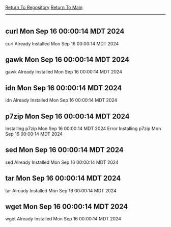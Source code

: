[Return To Repository](https://github.com/DigitalWarrior/piholeparser/)
[Return To Main](https://github.com/DigitalWarrior/piholeparser/blob/master/RecentRunLogs/Mainlog.md)
____________________________________
# 
## curl Mon Sep 16 00:00:14 MDT 2024
curl Already Installed Mon Sep 16 00:00:14 MDT 2024
## gawk Mon Sep 16 00:00:14 MDT 2024
gawk Already Installed Mon Sep 16 00:00:14 MDT 2024
## idn Mon Sep 16 00:00:14 MDT 2024
idn Already Installed Mon Sep 16 00:00:14 MDT 2024
## p7zip Mon Sep 16 00:00:14 MDT 2024
Installing p7zip Mon Sep 16 00:00:14 MDT 2024
Error Installing p7zip Mon Sep 16 00:00:14 MDT 2024
## sed Mon Sep 16 00:00:14 MDT 2024
sed Already Installed Mon Sep 16 00:00:14 MDT 2024
## tar Mon Sep 16 00:00:14 MDT 2024
tar Already Installed Mon Sep 16 00:00:14 MDT 2024
## wget Mon Sep 16 00:00:14 MDT 2024
wget Already Installed Mon Sep 16 00:00:14 MDT 2024
